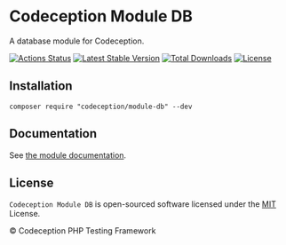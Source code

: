 # Codeception Module DB

A database module for Codeception.

[![Actions Status](https://github.com/Codeception/module-db/workflows/CI/badge.svg)](https://github.com/Codeception/module-db/actions)
[![Latest Stable Version](https://poser.pugx.org/codeception/module-db/v/stable)](https://github.com/Codeception/module-db/releases)
[![Total Downloads](https://poser.pugx.org/codeception/module-db/downloads)](https://packagist.org/packages/codeception/module-db)
[![License](https://poser.pugx.org/codeception/module-db/license)](/LICENSE)

## Installation

```
composer require "codeception/module-db" --dev
```

## Documentation

See [the module documentation](https://codeception.com/docs/modules/Db).

## License

`Codeception Module DB` is open-sourced software licensed under the [MIT](/LICENSE) License.

© Codeception PHP Testing Framework
